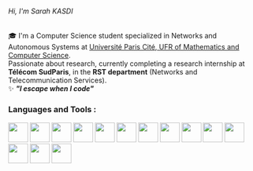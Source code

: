   ###### Hi, I'm Sarah KASDI ## 

🎓 I'm a Computer Science student specialized in Networks and Autonomous Systems at [Université Paris Cité, UFR of Mathematics and Computer Science](https://math-info.u-paris.fr/).<br>
  Passionate about research, currently completing a research internship at **Télécom SudParis**, in the **RST department** (Networks and Telecommunication Services). <br>
✨ ***"I escape when I code"*** <br>


### Languages and Tools :

<p align="left">
  <!-- OS & Containers -->
  <img src="https://cdn.jsdelivr.net/gh/devicons/devicon/icons/linux/linux-original.svg" width="40"/>
  <img src="https://cdn.jsdelivr.net/gh/devicons/devicon/icons/docker/docker-original.svg" width="40"/>
  <img src="https://cdn.jsdelivr.net/gh/devicons/devicon/icons/kubernetes/kubernetes-plain.svg" width="40"/>

  <!-- Cloud -->
  <img src="https://cdn.jsdelivr.net/gh/devicons/devicon/icons/azure/azure-original.svg" width="40"/>
  <img src="https://cdn.jsdelivr.net/gh/devicons/devicon/icons/googlecloud/googlecloud-original.svg" width="40"/>
  <img src="https://cdn.jsdelivr.net/gh/devicons/devicon/icons/amazonwebservices/amazonwebservices-original.svg" width="40"/>

  <!-- Languages -->
  <img src="https://cdn.jsdelivr.net/gh/devicons/devicon/icons/python/python-original.svg" width="40"/>
  <img src="https://cdn.jsdelivr.net/gh/devicons/devicon/icons/c/c-original.svg" width="40"/>
  <img src="https://cdn.jsdelivr.net/gh/devicons/devicon/icons/bash/bash-original.svg" width="40"/>

  <!-- Version Control -->
  <img src="https://cdn.jsdelivr.net/gh/devicons/devicon/icons/git/git-original.svg" width="40"/>

  <!-- Databases -->
  <img src="https://cdn.jsdelivr.net/gh/devicons/devicon/icons/mysql/mysql-original.svg" width="40"/>
  <img src="https://cdn.jsdelivr.net/gh/devicons/devicon/icons/postgresql/postgresql-original.svg" width="40"/>

  <!-- Frameworks & ML -->
  <img src="https://cdn.jsdelivr.net/gh/devicons/devicon/icons/django/django-plain.svg" width="40"/>
  <img src="https://cdn.jsdelivr.net/gh/devicons/devicon/icons/pytorch/pytorch-original.svg" width="40"/>
</p>


